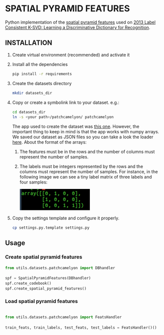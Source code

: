 # SPATIAL PYRAMID FEATURES

Python implementation of the [spatial pyramid features](https://ieeexplore.ieee.org/document/1641019) used on [2013 Label Consistent K-SVD: Learning a Discriminative Dictionary for Recognition](https://ieeexplore.ieee.org/abstract/document/6516503).


## INSTALLATION


1. Create virtual environment (recommended) and activate it

2. Install all the dependencies

	```bash
	pip install -r requirements
	```
3. Create the datasets directory

	```bash
	mkdir datasets_dir
	```

4.  Copy or create a symbolink link to your dataset. e.g.:

	``` bash
	cd datasets_dir
	ln -s <your path>/patchcamelyon/ patchcamelyon
	```
	The app used to create the dataset was [this one](https://github.com/giussepi/BACH_ICIAR_2018).
	However, the important thing to keep in mind is that the app works with numpy arrays. We saved
	our dataset as JSON files so you can take a look the loader [here](https://github.com/giussepi/spatial-pyramid-features/blob/master/utils/datasets/patchcamelyon.py). About the format of the arrays:

	1. The features must be in the rows and the number of columns must represent the number of samples.

	2. The labels must be integers represented by the rows and the columns must represent the number of samples. For instance, in the following image we can see a tiny label matrix of three labels
		and four samples:

		<img src="doc_images/example_label_matrix.png" width="50%"/>

5. Copy the settings template and configure it properly.

	``` bash
	cp settings.py.template settings.py
	```

## Usage

### Create spatial pyramid features
``` python
from utils.datasets.patchcamelyon import DBhandler

spf = SpatialPyramidFeatures(DBhandler)
spf.create_codebook()
spf.create_spatial_pyramid_features()
```


### Load spatial pyramid features
``` python

from utils.datasets.patchcamelyon import FeatsHandler

train_feats, train_labels, test_feats, test_labels = FeatsHandler()()
```

